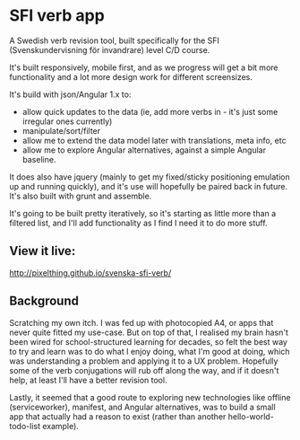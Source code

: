 # SFI verb app
A Swedish verb revision tool, built specifically for the SFI (Svenskundervisning för invandrare) level C/D course.

It's built responsively, mobile first, and as we progress will get a bit more functionality and a lot more design work for different screensizes.

It's build with json/Angular 1.x to:
- allow quick updates to the data (ie, add more verbs in - it's just some irregular ones currently)
- manipulate/sort/filter
- allow me to extend the data model later with translations, meta info, etc
- allow me to explore Angular alternatives, against a simple Angular baseline.

It does also have jquery (mainly to get my fixed/sticky positioning emulation up and running quickly), and it's use will hopefully be paired back in future. It's also built with grunt and assemble.

It's going to be built pretty iteratively, so it's starting as little more than a filtered list, and I'll add functionality as I find I need it to do more stuff.

## View it live:

http://pixelthing.github.io/svenska-sfi-verb/

## Background
Scratching my own itch. I was fed up with photocopied A4, or apps that never quite fitted my use-case. But on top of that, I realised my brain hasn't been wired for school-structured learning for decades, so felt the best way to try and learn was to do what I enjoy doing, what I'm good at doing, which was understanding a problem and applying it to a UX problem. Hopefully some of the verb conjugations will rub off along the way, and if it doesn't help, at least I'll have a better revision tool.

Lastly, it seemed that a good route to exploring new technologies like offline (serviceworker), manifest, and Angular alternatives, was to build a small app that actually had a reason to exist (rather than another hello-world-todo-list example).

